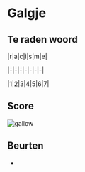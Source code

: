 # Galgje

## Te raden woord

|r|a|c|i|s|m|e|

|-|-|-|-|-|-|-|

|1|2|3|4|5|6|7|

## Score
![gallow](./images/1.png)

## Beurten
* 